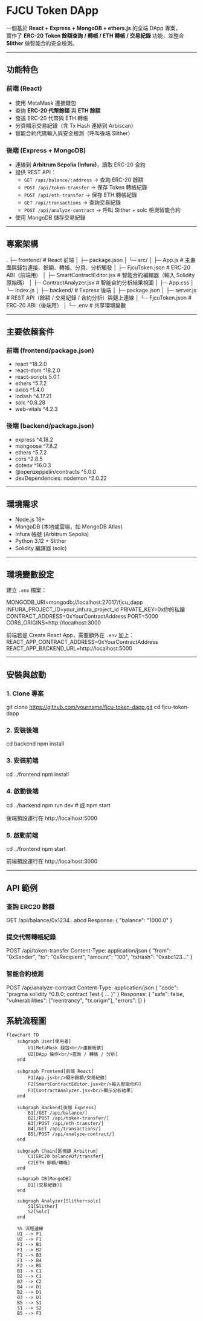 # FJCU Token DApp

一個基於 **React + Express + MongoDB + ethers.js** 的全端 DApp 專案，  
實作了 **ERC-20 Token 餘額查詢 / 轉帳 / ETH 轉帳 / 交易紀錄** 功能，並整合 **Slither** 做智能合約安全檢測。  

---

## 功能特色

### 前端 (React)
- 使用 MetaMask 連接錢包
- 查詢 **ERC-20 代幣餘額** 與 **ETH 餘額**
- 發送 ERC-20 代幣與 ETH 轉帳
- 分頁顯示交易紀錄（含 Tx Hash 連結到 Arbiscan）
- 智能合約代碼輸入與安全檢測（呼叫後端 Slither）

### 後端 (Express + MongoDB)
- 連線到 **Arbitrum Sepolia (Infura)**，讀取 ERC-20 合約
- 提供 REST API：
  - `GET /api/balance/:address` → 查詢 ERC-20 餘額
  - `POST /api/token-transfer` → 保存 Token 轉帳紀錄
  - `POST /api/eth-transfer` → 保存 ETH 轉帳紀錄
  - `GET /api/transactions` → 查詢交易紀錄
  - `POST /api/analyze-contract` → 呼叫 Slither + solc 檢測智能合約
- 使用 MongoDB 儲存交易紀錄

---

## 專案架構

.
├─ frontend/                          # React 前端
│  ├─ package.json
│  └─ src/
│     ├─ App.js                       # 主畫面與錢包連接、餘額、轉帳、分頁、分析觸發
│     ├─ FjcuToken.json               # ERC-20 ABI（前端用）
│     ├─ SmartContractEditor.jsx      # 智能合約編輯器（輸入 Solidity 原始碼）
│     ├─ ContractAnalyzer.jsx         # 智能合約分析結果視圖
│     ├─ App.css
│     └─ index.js
│
├─ backend/                           # Express 後端
│  ├─ package.json
│  ├─ server.js                       # REST API（餘額 / 交易紀錄 / 合約分析）與鏈上連線
│  └─ FjcuToken.json                  # ERC-20 ABI（後端用）
│
└─ .env                               # 共享環境變數

---

## 主要依賴套件

### 前端 (frontend/package.json)
- react ^18.2.0
- react-dom ^18.2.0
- react-scripts 5.0.1
- ethers ^5.7.2
- axios ^1.4.0
- lodash ^4.17.21
- solc ^0.8.28
- web-vitals ^4.2.3

### 後端 (backend/package.json)
- express ^4.18.2
- mongoose ^7.8.2
- ethers ^5.7.2
- cors ^2.8.5
- dotenv ^16.0.3
- @openzeppelin/contracts ^5.0.0
- devDependencies: nodemon ^2.0.22

---

## 環境需求

- Node.js 18+
- MongoDB (本地或雲端，如 MongoDB Atlas)
- Infura 帳號 (Arbitrum Sepolia)
- Python 3.12 + Slither
- Solidity 編譯器 (solc)

---

## 環境變數設定

建立 `.env` 檔案：

MONGODB_URI=mongodb://localhost:27017/fjcu_dapp
INFURA_PROJECT_ID=your_infura_project_id
PRIVATE_KEY=0x你的私鑰
CONTRACT_ADDRESS=0xYourContractAddress
PORT=5000
CORS_ORIGINS=http://localhost:3000

前端若是 Create React App，需要額外在 `.env` 加上：
REACT_APP_CONTRACT_ADDRESS=0xYourContractAddress
REACT_APP_BACKEND_URL=http://localhost:5000

---

## 安裝與啟動

### 1. Clone 專案
git clone https://github.com/yourname/fjcu-token-dapp.git
cd fjcu-token-dapp

### 2. 安裝後端
cd backend
npm install

### 3. 安裝前端
cd ../frontend
npm install

### 4. 啟動後端
cd ../backend
npm run dev   # 或 npm start

後端預設運行在 http://localhost:5000

### 5. 啟動前端
cd ../frontend
npm start

前端預設運行在 http://localhost:3000

---

## API 範例

### 查詢 ERC20 餘額
GET /api/balance/0x1234...abcd
Response:
{ "balance": "1000.0" }

### 提交代幣轉帳紀錄
POST /api/token-transfer
Content-Type: application/json
{
  "from": "0xSender",
  "to": "0xRecipient",
  "amount": "100",
  "txHash": "0xabc123..."
}

### 智能合約檢測
POST /api/analyze-contract
Content-Type: application/json
{
  "code": "pragma solidity ^0.8.0; contract Test { ... }"
}
Response:
{
  "safe": false,
  "vulnerabilities": ["reentrancy", "tx.origin"],
  "errors": []
}

## 系統流程圖

```mermaid
flowchart TD
    subgraph User[使用者]
        U1[MetaMask 錢包<br/>連接帳號]
        U2[DApp 操作<br/>查詢 / 轉帳 / 分析]
    end

    subgraph Frontend[前端 React]
        F1[App.js<br/>顯示餘額/交易紀錄]
        F2[SmartContractEditor.jsx<br/>輸入智能合約]
        F3[ContractAnalyzer.jsx<br/>顯示分析結果]
    end

    subgraph Backend[後端 Express]
        B1[/GET /api/balance/]
        B2[/POST /api/token-transfer/]
        B3[/POST /api/eth-transfer/]
        B4[/GET /api/transactions/]
        B5[/POST /api/analyze-contract/]
    end

    subgraph Chain[區塊鏈 Arbitrum]
        C1[ERC20 balanceOf/transfer]
        C2[ETH 餘額/轉帳]
    end

    subgraph DB[MongoDB]
        D1[(交易紀錄)]
    end

    subgraph Analyzer[Slither+solc]
        S1[Slither]
        S2[Solc]
    end

    %% 流程連線
    U1 --> F1
    U2 --> F1
    F1 --> B1
    F1 --> B2
    F1 --> B3
    F1 --> B4
    F2 --> B5
    B1 --> C1
    B2 --> C1
    B3 --> C2
    B4 --> D1
    B2 --> D1
    B3 --> D1
    B5 --> S1
    S1 --> S2
    B5 --> F3
```

